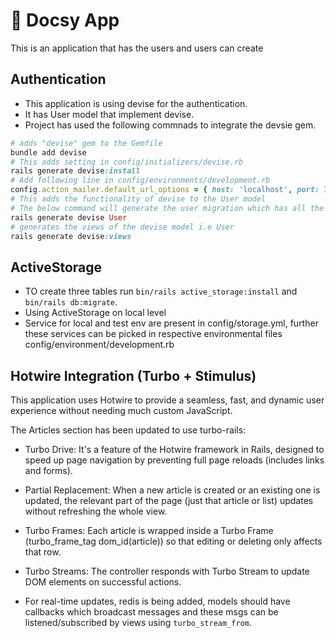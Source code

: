 # 🚀 Docsy App
This is an application that has the users and users can create 

## Authentication
- This application is using devise for the authentication.
- It has User model that implement devise.
- Project has used the following commnads to integrate the devsie gem.
```ruby
# adds "devise" gem to the Gemfile
bundle add devise
# This adds setting in config/initializers/devise.rb
rails generate devise:install
# Add following line in config/environments/development.rb
config.action_mailer.default_url_options = { host: 'localhost', port: 3000 }
# This adds the functionality of devise to the User model
# The below command will generate the user migration which has all the settings for devsie availablle module.
rails generate devise User
# generates the views of the devise model i.e User
rails generate devise:views

```

## ActiveStorage

- TO create three tables run ```bin/rails active_storage:install``` and ```bin/rails db:migrate```.
- Using ActiveStorage on local level
- Service for local and test env are present in config/storage.yml, further these services can be picked in respective environmental files config/environment/development.rb

## Hotwire Integration (Turbo + Stimulus)
This application uses Hotwire to provide a seamless, fast, and dynamic user experience  without needing much custom JavaScript.

The Articles section has been updated to use turbo-rails:

 - Turbo Drive: It's a feature of the Hotwire framework in Rails, designed to speed up page navigation by preventing full page reloads (includes links and forms).

 - Partial Replacement: When a new article is created or an existing one is updated, the relevant part of the page (just that article or list) updates without refreshing the whole view.

 - Turbo Frames: Each article is wrapped inside a Turbo Frame (turbo_frame_tag dom_id(article)) so that editing or deleting only affects that row.

- Turbo Streams: The controller responds with Turbo Stream to update DOM elements on successful actions.

- For real-time updates, redis is being added, models should have callbacks which broadcast messages and these msgs can be listened/subscribed by views using `turbo_stream_from`.

